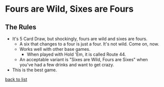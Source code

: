 # Fours are Wild, Sixes are Fours

## The Rules
- It's 5 Card Draw, but shockingly, fours are wild and sixes are fours.
    - A six that changes to a four is just a four. It's not wild. Come on, now.
    - Works well with other base games.
        - When played with Hold 'Em, it is called Route 44.
    - An acceptable variant is "Sixes are Wild, Fours are Sixes" when you've had a few drinks and want to get crazy.
- This is the best game.

[back to list](README.md)